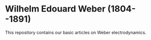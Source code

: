 # Wilhelm Edouard Weber (1804--1891)

This repository contains our basic articles on Weber electrodynamics.

